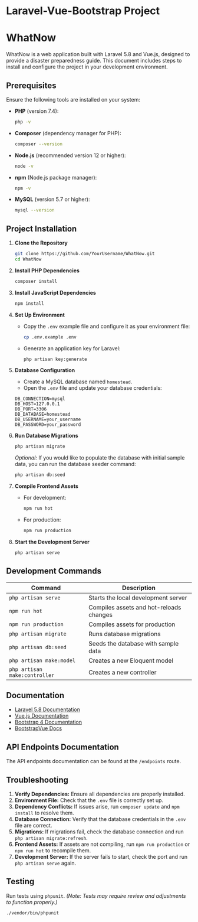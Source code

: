 # Laravel-Vue-Bootstrap Project

# WhatNow

WhatNow is a web application built with Laravel 5.8 and Vue.js, designed to provide a disaster preparedness guide. This document includes steps to install and configure the project in your development environment.

## Prerequisites

Ensure the following tools are installed on your system:

- **PHP** (version 7.4):
  ```bash
  php -v
  ```
- **Composer** (dependency manager for PHP):
  ```bash
  composer --version
  ```
- **Node.js** (recommended version 12 or higher):
  ```bash
  node -v
  ```
- **npm** (Node.js package manager):
  ```bash
  npm -v
  ```
- **MySQL** (version 5.7 or higher):
  ```bash
  mysql --version
  ```

## Project Installation

1. **Clone the Repository**
    ```bash
    git clone https://github.com/YourUsername/WhatNow.git
    cd WhatNow
    ```

2. **Install PHP Dependencies**
    ```bash
    composer install
    ```

3. **Install JavaScript Dependencies**
    ```bash
    npm install
    ```

4. **Set Up Environment**
    - Copy the `.env` example file and configure it as your environment file:
      ```bash
      cp .env.example .env
      ```
    - Generate an application key for Laravel:
      ```bash
      php artisan key:generate
      ```

5. **Database Configuration**
    - Create a MySQL database named `homestead`.
    - Open the `.env` file and update your database credentials:

    ```plaintext
    DB_CONNECTION=mysql
    DB_HOST=127.0.0.1
    DB_PORT=3306
    DB_DATABASE=homestead
    DB_USERNAME=your_username
    DB_PASSWORD=your_password
    ```

6. **Run Database Migrations**
    ```bash
    php artisan migrate
    ```

   *Optional:* If you would like to populate the database with initial sample data, you can run the database seeder command:
    ```bash
    php artisan db:seed
    ```

7. **Compile Frontend Assets**
    - For development:
      ```bash
      npm run hot
      ```
    - For production:
      ```bash
      npm run production
      ```

8. **Start the Development Server**
    ```bash
    php artisan serve
    ```

## Development Commands

| Command                      | Description                                      |
|------------------------------|--------------------------------------------------|
| `php artisan serve`          | Starts the local development server              |
| `npm run hot`                | Compiles assets and hot-reloads changes          |
| `npm run production`         | Compiles assets for production                   |
| `php artisan migrate`        | Runs database migrations                         |
| `php artisan db:seed`        | Seeds the database with sample data              |
| `php artisan make:model`     | Creates a new Eloquent model                     |
| `php artisan make:controller`| Creates a new controller                         |

## Documentation

- [Laravel 5.8 Documentation](https://laravel.com/docs/5.8)
- [Vue.js Documentation](https://vuejs.org/v2/guide/)
- [Bootstrap 4 Documentation](https://getbootstrap.com/docs/4.3/getting-started/introduction/)
- [BootstrapVue Docs](https://bootstrap-vue.org/docs)

## API Endpoints Documentation

The API endpoints documentation can be found at the `/endpoints` route.


## Troubleshooting

1. **Verify Dependencies:** Ensure all dependencies are properly installed.
2. **Environment File:** Check that the `.env` file is correctly set up.
3. **Dependency Conflicts:** If issues arise, run `composer update` and `npm install` to resolve them.
4. **Database Connection:** Verify that the database credentials in the `.env` file are correct.
5. **Migrations:** If migrations fail, check the database connection and run `php artisan migrate:refresh`.
6. **Frontend Assets:** If assets are not compiling, run `npm run production` or `npm run hot` to recompile them.
7. **Development Server:** If the server fails to start, check the port and run `php artisan serve` again.

## Testing

Run tests using `phpunit`. *(Note: Tests may require review and adjustments to function properly.)* 
```bash
./vendor/bin/phpunit
```
